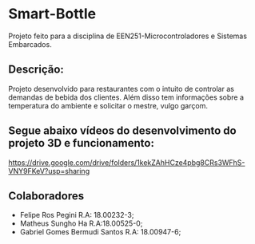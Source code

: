# Smart-Bottle
Projeto feito para a disciplina de  EEN251-Microcontroladores e Sistemas Embarcados.

## Descrição:
Projeto desenvolvido para restaurantes com o intuito de controlar as demandas de bebida dos clientes. Além disso tem informações sobre a temperatura do ambiente e solicitar o mestre, vulgo garçom.

## Segue abaixo vídeos do desenvolvimento do projeto 3D e funcionamento:
https://drive.google.com/drive/folders/1kekZAhHCze4pbg8CRs3WFhS-VNY9FKeV?usp=sharing


## Colaboradores
- Felipe Ros Pegini R.A: 18.00232-3;
- Matheus Sungho Ha R.A:18.00525-0;
- Gabriel Gomes Bermudi Santos R.A: 18.00947-6;
